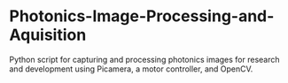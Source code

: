# Photonics-Image-Processing-and-Aquisition
Python script for capturing and processing photonics images for research and development using Picamera, a motor controller, and OpenCV.
